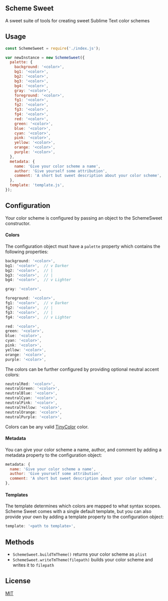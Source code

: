Scheme Sweet
------------
A sweet suite of tools for creating sweet Sublime Text color schemes

Usage
-----
```javascript
const SchemeSweet = require('./index.js');

var newInstance = new SchemeSweet({
  palette: {
    background: '<color>',
    bg1: '<color>',
    bg2: '<color>',
    bg3: '<color>',
    bg4: '<color>',
    gray: '<color>',
    foreground: '<color>',
    fg1: '<color>',
    fg2: '<color>',
    fg3: '<color>',
    fg4: '<color>',
    red: '<color>',
    green: '<color>',
    blue: '<color>',
    cyan: '<color>',
    pink: '<color>',
    yellow: '<color>',
    orange: '<color>',
    purple: '<color>',
  },
  metadata: {
    name: 'Give your color scheme a name',
    author: 'Give yourself some attribution',
    comment: 'A short but sweet description about your color scheme',
  },
  template: 'template.js',
});
```

Configuration
-------------

Your color scheme is configured by passing an object to the SchemeSweet
constructor.

#### Colors

The configuration object must have a `palette` property which contains the
following properties:

```javascript
background: '<color>',
bg1: '<color>',  // v Darker
bg2: '<color>',  // |
bg3: '<color>',  // |
bg4: '<color>',  // v Lighter

gray: '<color>',

foreground: '<color>',
fg1: '<color>',  // v Darker
fg2: '<color>',  // |
fg3: '<color>',  // |
fg4: '<color>',  // v Lighter

red: '<color>',
green: '<color>',
blue: '<color>',
cyan: '<color>',
pink: '<color>',
yellow: '<color>',
orange: '<color>',
purple: '<color>',
```

The colors can be further configured by providing optional neutral accent
colors:

```javascript
neutralRed: '<color>',
neutralGreen: '<color>',
neutralBlue: '<color>',
neutralCyan: '<color>',
neutralPink: '<color>',
neutralYellow: '<color>',
neutralOrange: '<color>',
neutralPurple: '<color>',
```

Colors can be any valid [TinyColor](https://github.com/bgrins/TinyColor) color.

#### Metadata

You can give your color scheme a name, author, and comment by adding
a metadata property to the configuration object:

```javascript
metadata: {
  name: 'Give your color scheme a name',
  author: 'Give yourself some attribution',
  comment: 'A short but sweet description about your color scheme',
},
```

#### Templates

The template determines which colors are mapped to what syntax scopes.
Scheme Sweet comes with a single default template, but you can also provide
your own by adding a template property to the configuration object:

```javascript
template: '<path to template>',
```

Methods
-------

- `SchemeSweet.buildTmTheme()` returns your color scheme as `plist`
- `SchemeSweet.writeTmTheme(filepath)` builds your color scheme and writes it to `filepath`

License
-------
[MIT](https://en.wikipedia.org/wiki/MIT_License)
